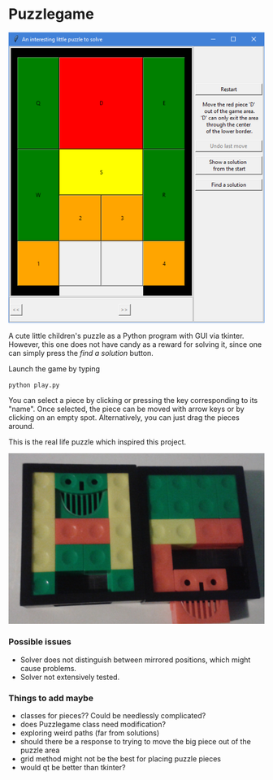 # Puzzlegame

![puzzlegame window](game.PNG)

A cute little children's puzzle as a Python program with GUI via tkinter. However, this one does not have candy as a reward for solving it, since one can simply press the *find a solution* button.

Launch the game by typing

`python play.py`

You can select a piece by clicking or pressing the key corresponding to its "name". Once selected, the piece can be moved with arrow keys or by clicking on an empty spot. Alternatively, you can just drag the pieces around.


This is the real life puzzle which inspired this project.

![puzzle in real life](rl_puzzle.PNG)


<!-- ### Currently working on -->



### Possible issues
- Solver does not distinguish between mirrored positions, which might cause problems.
- Solver not extensively tested.


<!-- ### Recent changes -->



### Things to add maybe
- classes for pieces?? Could be needlessly complicated?
- does Puzzlegame class need modification?
- exploring weird paths (far from solutions)
- should there be a response to trying to move the big piece out of the puzzle area 
- grid method might not be the best for placing puzzle pieces
- would qt be better than tkinter?
